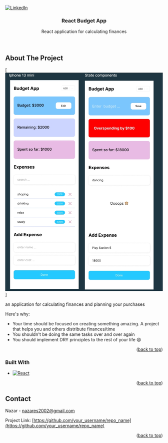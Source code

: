 <a name="readme-top"></a>

[![LinkedIn][linkedin-shield]][linkedin-url]

  <h3 align="center">React Budget App</h3>

  <p align="center">
    React application for calculating finances
    <br />
    </a>
    <br />
    <br />
  </p>
</div>

## About The Project

[![Product Screen Shot][product-screenshot]]

an application for calculating finances and planning your purchases

Here's why:

- Your time should be focused on creating something amazing. A project that helps you and others distribute finances/time
- You shouldn't be doing the same tasks over and over again
- You should implement DRY principles to the rest of your life :smile:

<p align="right">(<a href="#readme-top">back to top</a>)</p>

### Built With

- [![React][react.js]][react-url]

<p align="right">(<a href="#readme-top">back to top</a>)</p>

## Contact

Nazar - nazares2002@gmail.com

Project Link: [https://github.com/your_username/repo_name](https://github.com/your_username/repo_name)

<p align="right">(<a href="#readme-top">back to top</a>)</p>

[linkedin-shield]: https://img.shields.io/badge/-LinkedIn-black.svg?style=for-the-badge&logo=linkedin&colorB=555
[linkedin-url]: https://www.linkedin.com/in/nazareth02/
[product-screenshot]: ./src/images/budget-app.jpg
[react.js]: https://img.shields.io/badge/React-20232A?style=for-the-badge&logo=react&logoColor=61DAFB
[react-url]: https://reactjs.org/
